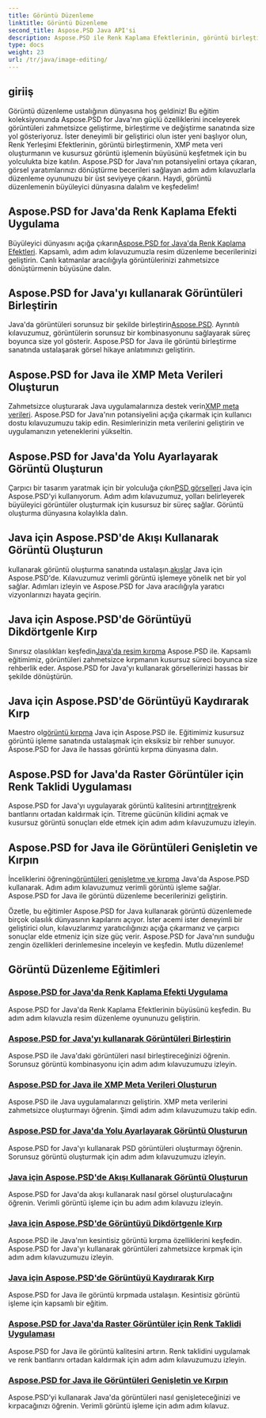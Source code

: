 ```yaml
---
title: Görüntü Düzenleme
linktitle: Görüntü Düzenleme
second_title: Aspose.PSD Java API'si
description: Aspose.PSD ile Renk Kaplama Efektlerinin, görüntü birleştirmenin ve kusursuz görüntü işlemenin büyüsünü keşfedin. Kılavuzlarımızla resim düzenleme oyununuzu geliştirin.
type: docs
weight: 23
url: /tr/java/image-editing/
---
```

## giriiş 

Görüntü düzenleme ustalığının dünyasına hoş geldiniz! Bu eğitim koleksiyonunda Aspose.PSD for Java'nın güçlü özelliklerini inceleyerek görüntüleri zahmetsizce geliştirme, birleştirme ve değiştirme sanatında size yol gösteriyoruz. İster deneyimli bir geliştirici olun ister yeni başlıyor olun, Renk Yerleşimi Efektlerinin, görüntü birleştirmenin, XMP meta veri oluşturmanın ve kusursuz görüntü işlemenin büyüsünü keşfetmek için bu yolculukta bize katılın. Aspose.PSD for Java'nın potansiyelini ortaya çıkaran, görsel yaratımlarınızı dönüştürme becerileri sağlayan adım adım kılavuzlarla düzenleme oyununuzu bir üst seviyeye çıkarın. Haydi, görüntü düzenlemenin büyüleyici dünyasına dalalım ve keşfedelim!

## Aspose.PSD for Java'da Renk Kaplama Efekti Uygulama

 Büyüleyici dünyasını açığa çıkarın[Aspose.PSD for Java'da Renk Kaplama Efektleri](./color-overlay-effect/). Kapsamlı, adım adım kılavuzumuzla resim düzenleme becerilerinizi geliştirin. Canlı katmanlar aracılığıyla görüntülerinizi zahmetsizce dönüştürmenin büyüsüne dalın.

## Aspose.PSD for Java'yı kullanarak Görüntüleri Birleştirin

 Java'da görüntüleri sorunsuz bir şekilde birleştirin[Aspose.PSD](./combine-images/). Ayrıntılı kılavuzumuz, görüntülerin sorunsuz bir kombinasyonunu sağlayarak süreç boyunca size yol gösterir. Aspose.PSD for Java ile görüntü birleştirme sanatında ustalaşarak görsel hikaye anlatımınızı geliştirin.

## Aspose.PSD for Java ile XMP Meta Verileri Oluşturun

 Zahmetsizce oluşturarak Java uygulamalarınıza destek verin[XMP meta verileri](./create-xmp-metadata/). Aspose.PSD for Java'nın potansiyelini açığa çıkarmak için kullanıcı dostu kılavuzumuzu takip edin. Resimlerinizin meta verilerini geliştirin ve uygulamanızın yeteneklerini yükseltin.

## Aspose.PSD for Java'da Yolu Ayarlayarak Görüntü Oluşturun

 Çarpıcı bir tasarım yaratmak için bir yolculuğa çıkın[PSD görselleri](./create-image-by-setting-path/) Java için Aspose.PSD'yi kullanıyorum. Adım adım kılavuzumuz, yolları belirleyerek büyüleyici görüntüler oluşturmak için kusursuz bir süreç sağlar. Görüntü oluşturma dünyasına kolaylıkla dalın.

## Java için Aspose.PSD'de Akışı Kullanarak Görüntü Oluşturun

 kullanarak görüntü oluşturma sanatında ustalaşın.[akışlar](./create-image-using-stream/) Java için Aspose.PSD'de. Kılavuzumuz verimli görüntü işlemeye yönelik net bir yol sağlar. Adımları izleyin ve Aspose.PSD for Java aracılığıyla yaratıcı vizyonlarınızı hayata geçirin.

## Java için Aspose.PSD'de Görüntüyü Dikdörtgenle Kırp

 Sınırsız olasılıkları keşfedin[Java'da resim kırpma](./crop-image-by-rectangle/) Aspose.PSD ile. Kapsamlı eğitimimiz, görüntüleri zahmetsizce kırpmanın kusursuz süreci boyunca size rehberlik eder. Aspose.PSD for Java'yı kullanarak görsellerinizi hassas bir şekilde dönüştürün.

## Java için Aspose.PSD'de Görüntüyü Kaydırarak Kırp

 Maestro ol[görüntü kırpma](./crop-image-by-shifts/) Java için Aspose.PSD ile. Eğitimimiz kusursuz görüntü işleme sanatında ustalaşmak için eksiksiz bir rehber sunuyor. Aspose.PSD for Java ile hassas görüntü kırpma dünyasına dalın.

## Aspose.PSD for Java'da Raster Görüntüler için Renk Taklidi Uygulaması

 Aspose.PSD for Java'yı uygulayarak görüntü kalitesini artırın[titrek](./implement-dithering/)renk bantlarını ortadan kaldırmak için. Titreme gücünün kilidini açmak ve kusursuz görüntü sonuçları elde etmek için adım adım kılavuzumuzu izleyin.

## Aspose.PSD for Java ile Görüntüleri Genişletin ve Kırpın

 İnceliklerini öğrenin[görüntüleri genişletme ve kırpma](./expand-and-crop-images/) Java'da Aspose.PSD kullanarak. Adım adım kılavuzumuz verimli görüntü işleme sağlar. Aspose.PSD for Java ile görüntü düzenleme becerilerinizi geliştirin.

Özetle, bu eğitimler Aspose.PSD for Java kullanarak görüntü düzenlemede birçok olasılık dünyasının kapılarını açıyor. İster acemi ister deneyimli bir geliştirici olun, kılavuzlarımız yaratıcılığınızı açığa çıkarmanız ve çarpıcı sonuçlar elde etmeniz için size güç verir. Aspose.PSD for Java'nın sunduğu zengin özellikleri derinlemesine inceleyin ve keşfedin. Mutlu düzenleme!
## Görüntü Düzenleme Eğitimleri
### [Aspose.PSD for Java'da Renk Kaplama Efekti Uygulama](./color-overlay-effect/)
Aspose.PSD for Java'da Renk Kaplama Efektlerinin büyüsünü keşfedin. Bu adım adım kılavuzla resim düzenleme oyununuzu geliştirin.
### [Aspose.PSD for Java'yı kullanarak Görüntüleri Birleştirin](./combine-images/)
Aspose.PSD ile Java'daki görüntüleri nasıl birleştireceğinizi öğrenin. Sorunsuz görüntü kombinasyonu için adım adım kılavuzumuzu izleyin.
### [Aspose.PSD for Java ile XMP Meta Verileri Oluşturun](./create-xmp-metadata/)
Aspose.PSD ile Java uygulamalarınızı geliştirin. XMP meta verilerini zahmetsizce oluşturmayı öğrenin. Şimdi adım adım kılavuzumuzu takip edin.
### [Aspose.PSD for Java'da Yolu Ayarlayarak Görüntü Oluşturun](./create-image-by-setting-path/)
Aspose.PSD for Java'yı kullanarak PSD görüntüleri oluşturmayı öğrenin. Sorunsuz görüntü oluşturmak için adım adım kılavuzumuzu izleyin.
### [Java için Aspose.PSD'de Akışı Kullanarak Görüntü Oluşturun](./create-image-using-stream/)
Aspose.PSD for Java'da akışı kullanarak nasıl görsel oluşturulacağını öğrenin. Verimli görüntü işleme için bu adım adım kılavuzu izleyin.
### [Java için Aspose.PSD'de Görüntüyü Dikdörtgenle Kırp](./crop-image-by-rectangle/)
Aspose.PSD ile Java'nın kesintisiz görüntü kırpma özelliklerini keşfedin. Aspose.PSD for Java'yı kullanarak görüntüleri zahmetsizce kırpmak için adım adım kılavuzumuzu izleyin.
### [Java için Aspose.PSD'de Görüntüyü Kaydırarak Kırp](./crop-image-by-shifts/)
Aspose.PSD for Java ile görüntü kırpmada ustalaşın. Kesintisiz görüntü işleme için kapsamlı bir eğitim.
### [Aspose.PSD for Java'da Raster Görüntüler için Renk Taklidi Uygulaması](./implement-dithering/)
Aspose.PSD for Java ile görüntü kalitesini artırın. Renk taklidini uygulamak ve renk bantlarını ortadan kaldırmak için adım adım kılavuzumuzu izleyin.
### [Aspose.PSD for Java ile Görüntüleri Genişletin ve Kırpın](./expand-and-crop-images/)
Aspose.PSD'yi kullanarak Java'da görüntüleri nasıl genişleteceğinizi ve kırpacağınızı öğrenin. Verimli görüntü işleme için adım adım kılavuz.